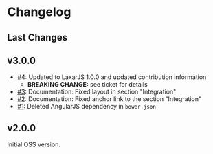 # Changelog

## Last Changes

## v3.0.0

- [#4](https://github.com/LaxarJS/ax-messages-display-widget/issues/4): Updated to LaxarJS 1.0.0 and updated contribution information
    + **BREAKING CHANGE:** see ticket for details
- [#3](https://github.com/LaxarJS/ax-messages-display-widget/issues/3): Documentation: Fixed layout in section "Integration"
- [#2](https://github.com/LaxarJS/ax-messages-display-widget/issues/2): Documentation: Fixed anchor link to the section "Integration"
- [#1](https://github.com/LaxarJS/ax-messages-display-widget/issues/1): Deleted AngularJS dependency in `bower.json`


## v2.0.0

Initial OSS version.
